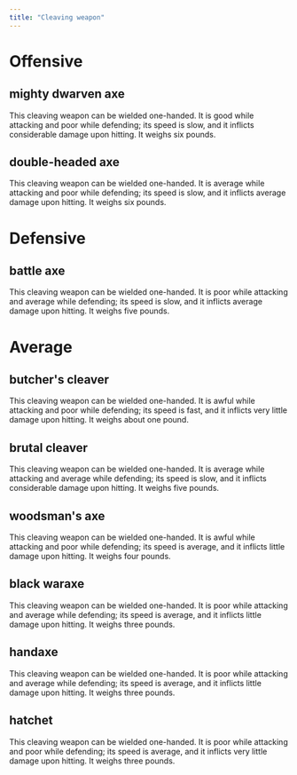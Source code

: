 ```yaml
---
title: "Cleaving weapon"
---
```


# Offensive

## mighty dwarven axe

This cleaving weapon can be wielded one-handed. It is good while
attacking and poor while defending; its speed is slow, and it inflicts
considerable damage upon hitting. It weighs six pounds.

## double-headed axe

This cleaving weapon can be wielded one-handed. It is average while
attacking and poor while defending; its speed is slow, and it inflicts
average damage upon hitting. It weighs six pounds.

# Defensive

## battle axe

This cleaving weapon can be wielded one-handed. It is poor while
attacking and average while defending; its speed is slow, and it
inflicts average damage upon hitting. It weighs five pounds.

# Average

## butcher's cleaver

This cleaving weapon can be wielded one-handed. It is awful while
attacking and poor while defending; its speed is fast, and it inflicts
very little damage upon hitting. It weighs about one pound.

## brutal cleaver

This cleaving weapon can be wielded one-handed. It is average while
attacking and average while defending; its speed is slow, and it
inflicts considerable damage upon hitting. It weighs five pounds.

## woodsman's axe

This cleaving weapon can be wielded one-handed. It is awful while
attacking and poor while defending; its speed is average, and it
inflicts little damage upon hitting. It weighs four pounds.

## black waraxe

This cleaving weapon can be wielded one-handed. It is poor while
attacking and average while defending; its speed is average, and it
inflicts little damage upon hitting. It weighs three pounds.

## handaxe

This cleaving weapon can be wielded one-handed. It is poor while
attacking and average while defending; its speed is average, and it
inflicts little damage upon hitting. It weighs three pounds.

## hatchet

This cleaving weapon can be wielded one-handed. It is poor while
attacking and poor while defending; its speed is average, and it
inflicts very little damage upon hitting. It weighs three pounds.
